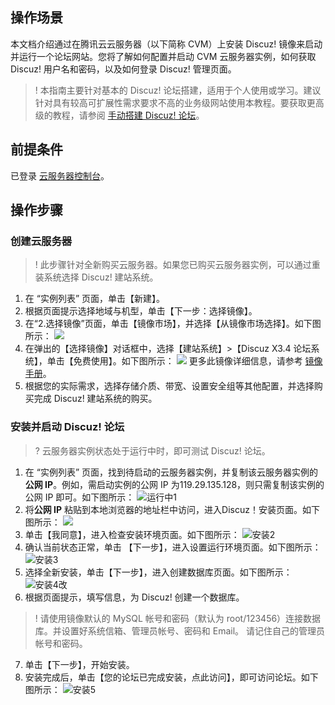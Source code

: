 ## 操作场景
本文档介绍通过在腾讯云云服务器（以下简称 CVM）上安装 Discuz! 镜像来启动并运行一个论坛网站。您将了解如何配置并启动 CVM 云服务器实例，如何获取 Discuz! 用户名和密码，以及如何登录 Discuz! 管理页面。

>! 本指南主要针对基本的 Discuz! 论坛搭建，适用于个人使用或学习。建议针对具有较高可扩展性需求要求不高的业务级网站使用本教程。要获取更高级的教程，请参阅 [手动搭建 Discuz! 论坛](https://intl.cloud.tencent.com/document/product/213/8043)。
>

## 前提条件

已登录 [云服务器控制台](https://console.cloud.tencent.com/cvm/index)。

## 操作步骤

### 创建云服务器

>! 此步骤针对全新购买云服务器。如果您已购买云服务器实例，可以通过重装系统选择 Discuz! 建站系统。
>
1. 在 “实例列表” 页面，单击【新建】。
2. 根据页面提示选择地域与机型，单击【下一步：选择镜像】。
3. 在“2.选择镜像”页面，单击【镜像市场】，并选择【从镜像市场选择】。如下图所示：
![](https://main.qcloudimg.com/raw/bc90e2119fa15094edd90ea096851efa.png)
4. 在弹出的【选择镜像】对话框中，选择【建站系统】>【Discuz X3.4 论坛系统】，单击【免费使用】。如下图所示：
![](https://main.qcloudimg.com/raw/f9f7252f81bbb0e50b71fa89024c9ba3.png)
更多此镜像详细信息，请参考 [镜像手册](http://www.websoft9.com/xdocs/discuz-image-guide)。
5. 根据您的实际需求，选择存储介质、带宽、设置安全组等其他配置，并选择购买完成 Discuz! 建站系统的购买。

### 安装并启动 Discuz! 论坛
>? 云服务器实例状态处于运行中时，即可测试 Discuz! 论坛。
>
1. 在 “实例列表” 页面，找到待启动的云服务器实例，并复制该云服务器实例的**公网 IP**。例如，需启动实例的公网 IP 为119.29.135.128，则只需复制该实例的公网 IP 即可。如下图所示：
![运行中1](https://main.qcloudimg.com/raw/83b1a4cb7d0b72aae5542a41d213e21f.png)
2. 将**公网 IP** 粘贴到本地浏览器的地址栏中访问，进入Discuz！安装页面。如下图所示：
![](https://main.qcloudimg.com/raw/c55ce0a0a24ef524c0bf0352b6651feb.png)
3. 单击【我同意】，进入检查安装环境页面。如下图所示：
![安装2](//mc.qcloudimg.com/static/img/c5a521673ed6f1a3528ba67ca5886ee4/image.png)
4. 确认当前状态正常，单击 【下一步】，进入设置运行环境页面。如下图所示：
![安装3](//mc.qcloudimg.com/static/img/11a44bd86bfdfcd1fe3dcce6e8f200e6/image.png)
5. 选择全新安装，单击【下一步】，进入创建数据库页面。如下图所示：
![安装4改](//mc.qcloudimg.com/static/img/5d5184cfb34f98d791c243273b910065/image.png)
6. 根据页面提示，填写信息，为 Discuz! 创建一个数据库。
>! 请使用镜像默认的 MySQL 帐号和密码（默认为 root/123456）连接数据库。并设置好系统信箱、管理员帐号、密码和 Email。
> 请记住自己的管理员帐号和密码。
>
7. 单击【下一步】，开始安装。
6. 安装完成后，单击【您的论坛已完成安装，点此访问】，即可访问论坛。如下图所示：
![安装5](//mc.qcloudimg.com/static/img/41dab1ec86120a565bdd790238f271da/image.png)


